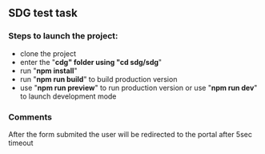 ## SDG test task

### Steps to launch the project:
- clone the project
- enter the "**cdg" folder using "cd sdg/sdg**"
- run "**npm install**"
- run "**npm run build**" to build production version
- use "**npm run preview**" to run production version or use "**npm run dev**" to launch development mode

### Comments

After the form submited the user will be redirected to the portal after 5sec timeout
